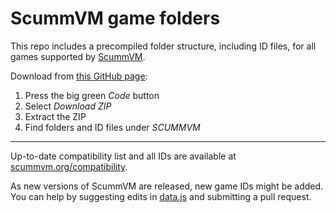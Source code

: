 # ScummVM game folders

This repo includes a precompiled folder structure, including ID files, for all games supported by [ScummVM](https://wiki.scummvm.org/).

Download from [this GitHub page](https://github.com/jerryjappinen/scummvm-game-folders):

1. Press the big green _Code_ button
2. Select _Download ZIP_
3. Extract the ZIP
4. Find folders and ID files under _SCUMMVM_

---

Up-to-date compatibility list and all IDs are available at [scummvm.org/compatibility](https://scummvm.org/compatibility/).

As new versions of ScummVM are released, new game IDs might be added. You can help by suggesting edits in [data.js](./data.js) and submitting a pull request.
